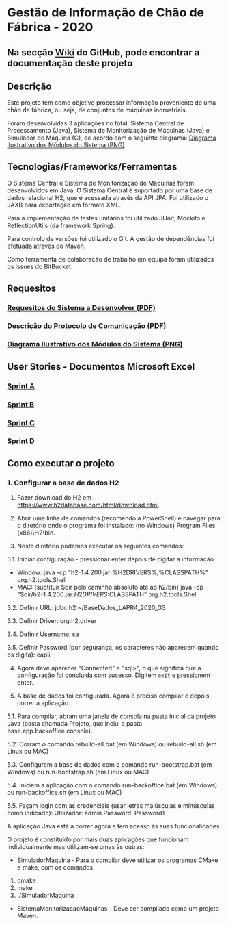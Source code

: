 # Gestão de Informação de Chão de Fábrica - 2020

## Na secção [Wiki](https://github.com/ArthurSchiavom/gestao-informacao-chao-de-fabrica--projeto-academico/wiki) do GitHub, pode encontrar a documentação deste projeto

## Descrição

Este projeto tem como objetivo processar informação proveniente de uma chão de fábrica, ou seja, de conjuntos de máquinas indrustriais.

Foram desenvolvidas 3 aplicações no total: Sistema Central de Processamento (Java), Sistema de Monitorização de Máquinas (Java) e Simulador de Máquina (C), de acordo com o seguinte diagrama: [Diagrama Ilustrativo dos Módulos do Sistema (PNG)](README_assets/Aplications.png)

## Tecnologias/Frameworks/Ferramentas

O Sistema Central e Sistema de Monitorização de Máquinas foram desenvolvidos em Java. O Sistema Central é suportado por uma base de dados relacional H2, que é acessada através da API JPA. Foi utilizado o JAXB para exportação em formato XML.

Para a implementação de testes unitários foi utilizado JUnit, Mockito e ReflectionUtils (da framework Spring).

Para controlo de versões foi utilizado o Git. A gestão de dependências foi efetuada através do Maven.

Como ferramenta de colaboração de trabalho em equipa foram utilizados os issues do BitBucket.

## Requesitos

### [Requesitos do Sistema a Desenvolver (PDF)](README_assets/LAPR4-SistemaDesenvolver.pdf)

### [Descrição do Protocolo de Comunicação (PDF)](README_assets/LAPR4-ProtocoloComunicacao.pdf)

### [Diagrama Ilustrativo dos Módulos do Sistema (PNG)](README_assets/Aplications.png)

## User Stories - Documentos Microsoft Excel

### [Sprint A](README_assets/US_SprintA.xlsx)

### [Sprint B](README_assets/US_SprintB.xlsx)

### [Sprint C](README_assets/US_SprintC.xlsx)

### [Sprint D](README_assets/US_SprintD.xlsx)

## Como executar o projeto

### 1. Configurar a base de dados H2

1. Fazer download do H2 em https://www.h2database.com/html/download.html.

2. Abrir uma linha de comandos (recomendo a PowerShell) e navegar para o diretório onde o programa foi instalado: (no Windows) Program Files (x86)\H2\bin.

3. Neste diretório podemos executar os seguintes comandos: 

3.1. Iniciar configuração - pressionar enter depois de digitar a informação
* Window: java -cp "h2-1.4.200.jar;%H2DRIVERS%;%CLASSPATH%" org.h2.tools.Shell
* MAC: (subtituir $dir pelo caminho absoluto até ao h2/bin) java -cp "$dir/h2-1.4.200.jar:$H2DRIVERS:$CLASSPATH" org.h2.tools.Shell

3.2. Definir URL: jdbc:h2:~/BaseDados_LAPR4_2020_G3

3.3. Definir Driver: org.h2.driver

3.4. Definir Username: sa

3.5. Definir Password (por segurança, os caracteres não aparecem quando os digita): eapli

4. Agora deve aparecer "Connected" e "sql>", o que significa que a configuração foi concluída com sucesso. Digitem `exit` e pressionem enter.

5. A base de dados foi configurada. Agora é preciso compilar e depois correr a aplicação.

5.1. Para compilar, abram uma janela de consola na pasta inicial da projeto Java (pasta chamada Projeto, que inclui a pasta base.app.backoffice.console).

5.2. Corram o comando rebuild-all.bat (em Windows) ou rebuild-all.sh (em Linux ou MAC)

5.3. Configurem a base de dados com o comando run-bootstrap.bat (em Windows) ou run-bootstrap.sh (em Linux ou MAC)

5.4. Iniciem a aplicação com o comando run-backoffice.bat (em Windows) ou run-backoffice.sh (em Linux ou MAC)

5.5. Façam login com as credenciais (usar letras maiúsculas e minúsculas como indicado):
Utilizador: admin
Password: Password1

A aplicação Java está a correr agora e tem acesso às suas funcionalidades.

O projeto é constituído por mais duas aplicações que funcionam individualmente mas utilizam-se umas às outras:
* SimuladorMaquina - Para o compilar deve utilizar os programas CMake e make, com os comandos:
1. cmake
2. make
3. ./SimuladorMaquina

* SistemaMonitorizacaoMaquinas - Deve ser compilado como um projeto Maven.
